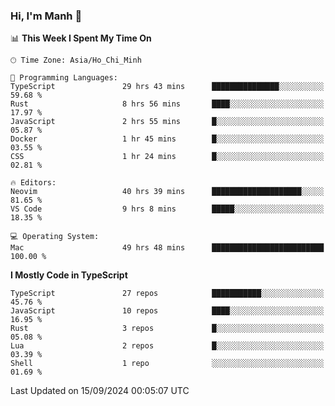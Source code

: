### Hi, I'm Manh 👋

<!--START_SECTION:waka-->
📊 **This Week I Spent My Time On** 

```text
🕑︎ Time Zone: Asia/Ho_Chi_Minh

💬 Programming Languages: 
TypeScript               29 hrs 43 mins      ███████████████░░░░░░░░░░   59.68 % 
Rust                     8 hrs 56 mins       ████░░░░░░░░░░░░░░░░░░░░░   17.97 % 
JavaScript               2 hrs 55 mins       █░░░░░░░░░░░░░░░░░░░░░░░░   05.87 % 
Docker                   1 hr 45 mins        █░░░░░░░░░░░░░░░░░░░░░░░░   03.55 % 
CSS                      1 hr 24 mins        █░░░░░░░░░░░░░░░░░░░░░░░░   02.81 % 

🔥 Editors: 
Neovim                   40 hrs 39 mins      ████████████████████░░░░░   81.65 % 
VS Code                  9 hrs 8 mins        █████░░░░░░░░░░░░░░░░░░░░   18.35 % 

💻 Operating System: 
Mac                      49 hrs 48 mins      █████████████████████████   100.00 % 
```

**I Mostly Code in TypeScript** 

```text
TypeScript               27 repos            ███████████░░░░░░░░░░░░░░   45.76 % 
JavaScript               10 repos            ████░░░░░░░░░░░░░░░░░░░░░   16.95 % 
Rust                     3 repos             █░░░░░░░░░░░░░░░░░░░░░░░░   05.08 % 
Lua                      2 repos             █░░░░░░░░░░░░░░░░░░░░░░░░   03.39 % 
Shell                    1 repo              ░░░░░░░░░░░░░░░░░░░░░░░░░   01.69 % 
```




 Last Updated on 15/09/2024 00:05:07 UTC
<!--END_SECTION:waka-->
